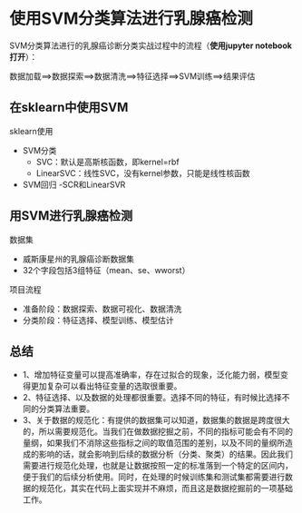 # 使用SVM分类算法进行乳腺癌检测

SVM分类算法进行的乳腺癌诊断分类实战过程中的流程（**使用jupyter notebook打开**）：

数据加载==>数据探索==>数据清洗==>特征选择==>SVM训练==>结果评估

## 在sklearn中使用SVM
sklearn使用
- SVM分类
    - SVC：默认是高斯核函数，即kernel=rbf
    - LinearSVC：线性SVC，没有kernel参数，只能是线性核函数
- SVM回归
    -SCR和LinearSVR


## 用SVM进行乳腺癌检测

数据集
- 威斯康星州的乳腺癌诊断数据集
- 32个字段包括3组特征（mean、se、wworst）

项目流程
- 准备阶段：数据探索、数据可视化、数据清洗
- 分类阶段：特征选择、模型训练、模型估计

## 总结
- 1、增加特征变量可以提高准确率，存在过拟合的现象，泛化能力弱，模型变得更加复杂可以看出特征变量的选取很重要。
- 2、特征选择、以及数据的处理都很重要。选择不同的特征，有时候比选择不同的分类算法重要。
- 3、关于数据的规范化：有提供的数据集可以知道，数据集的数据是跨度很大的，所以需要规范化。当我们在做数据挖掘之前，不同的指标可能会有不同的量纲，如果我们不消除这些指标之间的取值范围的差别，以及不同的量纲所造成的影响的话，就会影响到后续的数据分析（分类、聚类）的结果。因此我们需要进行规范化处理，也就是让数据按照一定的标准落到一个特定的区间内，便于我们的后续分析使用。同时，在处理的时候训练集和测试集都需要进行数据的规范化，其实在代码上面实现并不麻烦，而且这是数据挖掘前的一项基础工作。